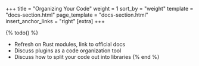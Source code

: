 +++
title = "Organizing Your Code"
weight = 1
sort_by = "weight"
template = "docs-section.html"
page_template = "docs-section.html"
insert_anchor_links = "right"
[extra]
+++

{% todo() %}

* Refresh on Rust modules, link to official docs
* Discuss plugins as a code organization tool
* Discuss how to split your code out into libraries
{% end %}
